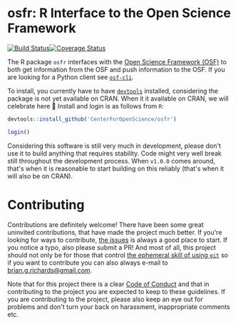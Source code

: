 # osfr: R Interface to the Open Science Framework

  [![Build Status](https://travis-ci.org/CenterForOpenScience/osfr.svg?branch=master)](https://travis-ci.org/CenterForOpenScience/osfr)[![Coverage Status](https://coveralls.io/repos/github/CenterForOpenScience/osfr/badge.svg?branch=master)](https://coveralls.io/github/CenterForOpenScience/osfr?branch=master)

The R package `osfr` interfaces with the [Open Science Framework (OSF)](https://osf.io) to both get information from the OSF and push information to the OSF. If you are looking for a Python client see [`osf-cli`](https://github.com/dib-lab/osf-cli).

To install, you currently have to have [`devtools`](https://github.com/hadley/devtools) installed, considering the package is not yet available on CRAN. When it it available on CRAN, we will celebrate here :palm_tree: Install and login is as follows from `R`:

```R
devtools::install_github('CenterForOpenScience/osfr')

login()
```

Considering this software is still very much in development, please don't use it to build anything that requires stability. Code might very well break still throughout the development process. When `v1.0.0` comes around, that's when it is reasonable to start building on this reliably (that's when it will also be on CRAN).

# Contributing

Contributions are definitely welcome! There have been some great uninvited contributions, that have made the project much better. If you're looking for ways to contribute, [the issues](https://github.com/CenterForOpenScience/osfr/issues) is always a good place to start. If you notice a typo, also please submit a PR! And most of all, this project should not only be for those that control [the ephemeral skill of using `git`](https://imgs.xkcd.com/comics/git.png) so if you want to contribute you can also always e-mail to [brian.g.richards@gmail.com](mailto:brian.g.richards@gmail.com).

Note that for this project there is a clear [Code of Conduct](CODE_OF_CONDUCT.md) and that in contributing to the project you are expected to keep to these guidelines. If you are contributing to the project, please also keep an eye out for problems and don't turn your back on harassment, inappropriate comments etc.
